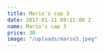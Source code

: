 ```yaml
---
title: Mario's cap 3
date: 2017-01-11 09:11:00 Z
name: Mario's cap 3
price: 30
image: "/uploads/mario3.jpeg"
---
```


